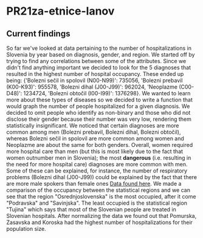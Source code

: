 # PR21za-etnice-lanov
## Current findings
So far we've looked at data pertaining to the number of hospitalizations in Slovenia by year based on diagnosis, gender, and region. We started off by trying to find any 
correlations between some of the attributes. Since we didn't find anything important we decided to look for the 5 diagnoses that resulted in the highest number of
hospital occupancy. These ended up being: {'Bolezni sečil in spolovil (N00-N99)': 735056, 'Bolezni prebavil (K00-K93)': 955578, 'Bolezni dihal (J00-J99)': 962024, 
'Neoplazme (C00-D48)': 1234724, 'Bolezni obtočil (I00-I99)': 1376298}. We wanted to learn more about these types of diseases so we decided to write a function that would
graph the number of people hospitalized for a given diagnosis. We decided to omit people who identify as non-binary and those who did not disclose their gender because
their number was very low, rendering them statistically insignificant. We noticed that certain diagnoses are more common among men (Bolezni prebavil, Bolezni dihal, 
Bolezni obtočil), whereas Bolezni sečil in spolovil are more common among women and Neoplazme are about the same for both genders. Overall, women required more hospital care
than men (but this is most likely due to the fact that women outnumber men in Slovenia); the most **dangerous** (i.e. resulting in the need for more hospital care) diagnoses are
more common with men. Some of these can be explained, for instance, the number of respiratory problems (Bolezni dihal (J00-J99)) could be explained by the fact that there
are more male spokers than female ones [Data found here](https://www.euro.who.int/__data/assets/pdf_file/0016/312046/Fact-Sheet-tobacco-control-Slovenia.pdf). 
We made a comparison of the occupancy between the statistical regions and we can see that the region "Osrednjoslovenska" is the most occupied, after it come "Podravska" 
and "Savinjska". The least occupied is the statistical region "Tujina" which says that most of the Slovenian people are treated in Slovenian hospitals. After normalizing the data
we found out that Pomurska, Zasavska and Koroska had the highest number of hospitalizations for their population size. 
